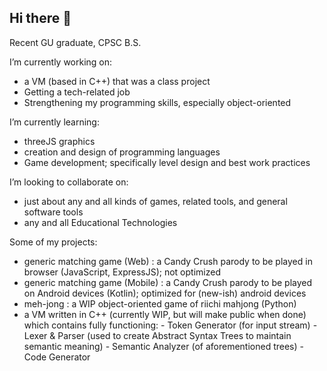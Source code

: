 ## Hi there 👋

Recent GU graduate, CPSC B.S.

I’m currently working on:
  - a VM (based in C++) that was a class project
  - Getting a tech-related job
  - Strengthening my programming skills, especially object-oriented
  
I’m currently learning:
  - threeJS graphics
  - creation and design of programming languages
  - Game development; specifically level design and best work practices

I’m looking to collaborate on:
  - just about any and all kinds of games, related tools, and general software tools
  - any and all Educational Technologies

Some of my projects:
- generic matching game (Web) : a Candy Crush parody to be played in browser (JavaScript, ExpressJS); not optimized
- generic matching game (Mobile) : a Candy Crush parody to be played on Android devices (Kotlin); optimized for (new-ish) android devices
- meh-jong : a WIP object-oriented game of riichi mahjong (Python)
- a VM written in C++ (currently WIP, but will make public when done) which contains fully functioning:
      - Token Generator (for input stream)
      - Lexer & Parser (used to create Abstract Syntax Trees to maintain semantic meaning)
      - Semantic Analyzer (of aforementioned trees)
      - Code Generator
